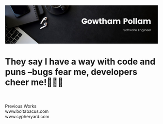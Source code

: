 ![Gowtham Pollam](https://github.com/Murgowt/Murgowt/blob/387409fb4ff29ec534f8d60f4aacaee9d7cdb125/Gowtham.jpeg)

<p align="center">
<h1>They say I have a way with code and puns –bugs fear me, developers cheer me!🐞👨‍💻</h1>
<br><br>
Previous Works
<br>
www.boltabacus.com
<br>
www.cypheryard.com
<br>
</p>
